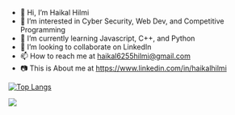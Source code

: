 - 👋 Hi, I’m Haikal Hilmi
- 👀 I’m interested in Cyber Security, Web Dev, and Competitive Programming
- 🌱 I’m currently learning Javascript, C++, and Python
- 💞️ I’m looking to collaborate on LinkedIn
- 📫 How to reach me at haikal6255hilmi@gmail.com
- 📷 This is About me at https://www.linkedin.com/in/haikalhilmi



[![Top Langs](https://github-readme-stats.vercel.app/api/top-langs/?username=Harmerz&layout=compact&theme=algolia&count_private=true)](https://github.com/anuraghazra/github-readme-stats)
<p align="left"> 
  <img src="https://github-readme-streak-stats.herokuapp.com?user=Harmerz&theme=Javascript-dark&fire=EB0000&border=F0DB4F)](https://git.io/streak-stats"/>
</p>
